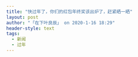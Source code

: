 ```yaml
---
title: "快过年了，你们的红包年终奖该出炉了，赶紧晒一晒"
layout: post
author: "「在下叶良辰」 on 2020-1-16 18:29"
header-style: text
tags:
  - 新闻
  - 过年
---
```


<head></head>
<body>
 <br>
</body>


